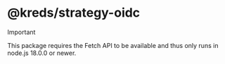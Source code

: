 # @kreds/strategy-oidc

> [!IMPORTANT]  
> This package requires the Fetch API to be available and thus only runs in node.js 18.0.0 or newer.
